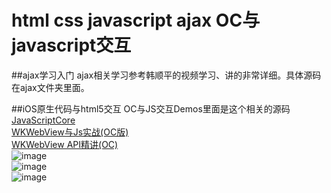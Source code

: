 # html css  javascript ajax OC与javascript交互

##ajax学习入门
ajax相关学习参考韩顺平的视频学习、讲的非常详细。具体源码在ajax文件夹里面。

##iOS原生代码与html5交互
OC与JS交互Demos里面是这个相关的源码<br/>
[Java​Script​Core](http://nshipster.cn/javascriptcore/)<br/>
[WKWebView与Js实战(OC版)](http://www.henishuo.com/wkwebview-js-h5-oc/?utm_source=tuicool&utm_medium=referral)<br/>
[WKWebView API精讲(OC)](http://www.henishuo.com/wkwebview-objc/?utm_source=tuicool&utm_medium=referral)<br/>
![image](https://github.com/huang303513/HTML5-CSS-JAVASCRIPT/blob/master/gif/1.gif)<br/>
![image](https://github.com/huang303513/HTML5-CSS-JAVASCRIPT/blob/master/gif/2.gif)<br/>
![image](https://github.com/huang303513/HTML5-CSS-JAVASCRIPT/blob/master/gif/3.gif)


